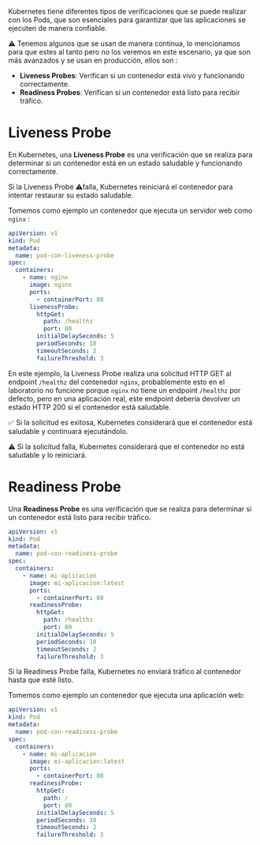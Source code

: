 ﻿Kubernetes tiene diferentes tipos de verificaciones que se puede realizar con los Pods,
que son esenciales para garantizar que las aplicaciones se ejecuten de manera confiable.

⚠️ Tenemos algunos que se usan de manera continua, lo mencionamos para que estes al tanto
pero no los veremos en este escenario, ya que son más avanzados y se usan en producción,
ellos son :

- **Liveness Probes**: Verifican si un contenedor está vivo y funcionando correctamente.
- **Readiness Probes**: Verifican si un contenedor está listo para recibir tráfico.

# Liveness Probe
En Kubernetes, una **Liveness Probe** es una verificación que se realiza para
determinar si un contenedor está en un estado saludable y funcionando correctamente.

Si la Liveness Probe ⚠️falla, Kubernetes reiniciará el contenedor para intentar restaurar su estado saludable.

Tomemos como ejemplo un contenedor que ejecuta un servidor web como `nginx` :

```yaml
apiVersion: v1
kind: Pod
metadata:
  name: pod-con-liveness-probe
spec:
  containers:
    - name: nginx
      image: nginx
      ports:
        - containerPort: 80
      livenessProbe:
        httpGet:
          path: /healthz
          port: 80
        initialDelaySeconds: 5
        periodSeconds: 10
        timeoutSeconds: 2
        failureThreshold: 3
```

En este ejemplo, la Liveness Probe realiza una solicitud HTTP GET al endpoint `/healthz` del contenedor `nginx`,
probablemente esto en el laboratorio no funcione porque `nginx` no tiene un endpoint `/healthz` por defecto,
pero en una aplicación real, este endpoint debería devolver un estado HTTP 200 si el contenedor está saludable.

✅ Si la solicitud es exitosa, Kubernetes considerará que el contenedor está saludable y continuará ejecutándolo.

⚠️ Si la solicitud falla, Kubernetes considerará que el contenedor no está saludable y lo reiniciará.

# Readiness Probe
Una **Readiness Probe** es una verificación que se realiza para determinar si un contenedor está listo para recibir tráfico.

```yaml
apiVersion: v1
kind: Pod
metadata:
  name: pod-con-readiness-probe
spec:
  containers:
    - name: mi-aplicacion
      image: mi-aplicacion:latest
      ports:
        - containerPort: 80
      readinessProbe:
        httpGet:
          path: /healthz
          port: 80
        initialDelaySeconds: 5
        periodSeconds: 10
        timeoutSeconds: 2
        failureThreshold: 3
```

Si la Readiness Probe falla, Kubernetes no enviará tráfico al contenedor hasta que esté listo.

Tomemos como ejemplo un contenedor que ejecuta una aplicación web:
```yaml
apiVersion: v1
kind: Pod
metadata:
  name: pod-con-readiness-probe
spec:
  containers:
    - name: mi-aplicacion
      image: mi-aplicacion:latest
      ports:
        - containerPort: 80
      readinessProbe:
        httpGet:
          path: /
          port: 80
        initialDelaySeconds: 5
        periodSeconds: 10
        timeoutSeconds: 2
        failureThreshold: 3
```

